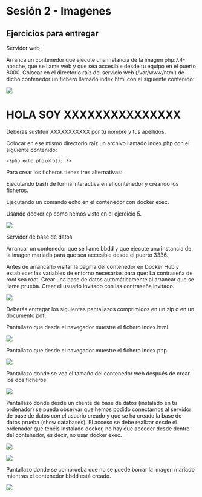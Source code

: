# Sesión 2 - Imagenes

## Ejercicios para entregar

Servidor web

Arranca un contenedor que ejecute una instancia de la imagen php:7.4-apache, que se llame web y que sea accesible desde tu equipo en el puerto 8000.
Colocar en el directorio raíz del servicio web (/var/www/html) de dicho contenedor un fichero llamado index.html con el siguiente contenido:

![](/imagenes/C6.png)

<h1>HOLA SOY XXXXXXXXXXXXXXX</h1>

Deberás sustituir XXXXXXXXXXX por tu nombre y tus apellidos.

Colocar en ese mismo directorio raíz un archivo llamado index.php con el siguiente contenido:

    <?php echo phpinfo(); ?>

Para crear los ficheros tienes tres alternativas:
        
Ejecutando bash de forma interactiva en el contenedor y creando los ficheros.

Ejecutando un comando echo en el contenedor con docker exec.

Usando docker cp como hemos visto en el ejercicio 5.

![](/imagenes/C8.png)

Servidor de base de datos

Arrancar un contenedor que se llame bbdd y que ejecute una instancia de la imagen mariadb para que sea accesible desde el puerto 3336.

Antes de arrancarlo visitar la página del contenedor en Docker Hub y establecer las variables de entorno necesarias para que:
        La contraseña de root sea root.
        Crear una base de datos automáticamente al arrancar que se llame prueba.
        Crear el usuario invitado con las contraseña invitado.

![](/imagenes/C7.png)

Deberás entregar los siguientes pantallazos comprimidos en un zip o en un documento pdf:

Pantallazo que desde el navegador muestre el fichero index.html.

![](/imagenes/C9.png)

Pantallazo que desde el navegador muestre el fichero index.php.

![](/imagenes/C10.png)

Pantallazo donde se vea el tamaño del contenedor web después de crear los dos ficheros.

![](/imagenes/C11.png)

Pantallazo donde desde un cliente de base de datos (instalado en tu ordenador) se pueda observar que hemos podido conectarnos al servidor de base de datos con el usuario creado y que se ha creado la base de datos prueba (show databases). El acceso se debe realizar desde el ordenador que tenéis instalado docker, no hay que acceder desde dentro del contenedor, es decir, no usar docker exec.

![](/imagenes/C12.png)

![](/imagenes/C13.png)

Pantallazo donde se comprueba que no se puede borrar la imagen mariadb mientras el contenedor bbdd está creado.

![](/imagenes/C14.png)

